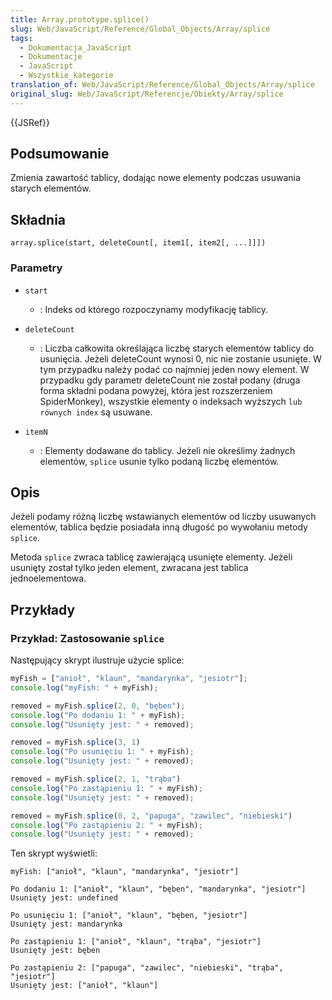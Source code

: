 ```yaml
---
title: Array.prototype.splice()
slug: Web/JavaScript/Reference/Global_Objects/Array/splice
tags:
  - Dokumentacja_JavaScript
  - Dokumentacje
  - JavaScript
  - Wszystkie_kategorie
translation_of: Web/JavaScript/Reference/Global_Objects/Array/splice
original_slug: Web/JavaScript/Referencje/Obiekty/Array/splice
---
```

{{JSRef}}

## Podsumowanie

Zmienia zawartość tablicy, dodając nowe elementy podczas usuwania starych elementów.

## Składnia

    array.splice(start, deleteCount[, item1[, item2[, ...]]])

### Parametry

- `start`
  - : Indeks od którego rozpoczynamy modyfikację tablicy.

- `deleteCount`
  - : Liczba całkowita określająca liczbę starych elementów tablicy do usunięcia. Jeżeli deleteCount wynosi 0, nic nie zostanie usunięte. W tym przypadku należy podać co najmniej jeden nowy element. W przypadku gdy parametr deleteCount nie został podany (druga forma składni podana powyżej, która jest rozszerzeniem SpiderMonkey), wszystkie elementy o indeksach wyższych `lub równych index` są usuwane.

- `itemN`
  - : Elementy dodawane do tablicy. Jeżeli nie określimy żadnych elementów, `splice` usunie tylko podaną liczbę elementów.

## Opis

Jeżeli podamy różną liczbę wstawianych elementów od liczby usuwanych elementów, tablica będzie posiadała inną długość po wywołaniu metody `splice`.

Metoda `splice` zwraca tablicę zawierającą usunięte elementy. Jeżeli usunięty został tylko jeden element, zwracana jest tablica jednoelementowa.

## Przykłady

### Przykład: Zastosowanie `splice`

Następujący skrypt ilustruje użycie splice:

```js
myFish = ["anioł", "klaun", "mandarynka", "jesiotr"];
console.log("myFish: " + myFish);

removed = myFish.splice(2, 0, "bęben");
console.log("Po dodaniu 1: " + myFish);
console.log("Usunięty jest: " + removed);

removed = myFish.splice(3, 1)
console.log("Po usunięciu 1: " + myFish);
console.log("Usunięty jest: " + removed);

removed = myFish.splice(2, 1, "trąba")
console.log("Po zastąpieniu 1: " + myFish);
console.log("Usunięty jest: " + removed);

removed = myFish.splice(0, 2, "papuga", "zawilec", "niebieski")
console.log("Po zastąpieniu 2: " + myFish);
console.log("Usunięty jest: " + removed);
```

Ten skrypt wyświetli:

    myFish: ["anioł", "klaun", "mandarynka", "jesiotr"]

    Po dodaniu 1: ["anioł", "klaun", "bęben", "mandarynka", "jesiotr"]
    Usunięty jest: undefined

    Po usunięciu 1: ["anioł", "klaun", "bęben, "jesiotr"]
    Usunięty jest: mandarynka

    Po zastąpieniu 1: ["anioł", "klaun", "trąba", "jesiotr"]
    Usunięty jest: bęben

    Po zastąpieniu 2: ["papuga", "zawilec", "niebieski", "trąba", "jesiotr"]
    Usunięty jest: ["anioł", "klaun"]
